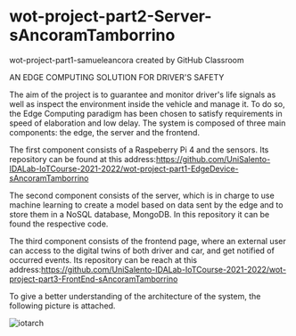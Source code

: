 # wot-project-part2-Server-sAncoramTamborrino
wot-project-part1-samueleancora created by GitHub Classroom

AN EDGE COMPUTING SOLUTION FOR DRIVER'S SAFETY

The aim of the project is to guarantee and monitor driver's life signals as well as inspect the environment inside the vehicle and manage it. To do so, the Edge Computing paradigm has been chosen to satisfy requirements in speed of elaboration and low delay. The system is composed of three main components: the edge, the server and the frontend.

The first component consists of a Raspeberry Pi 4 and the sensors. Its repository can be found at this address:https://github.com/UniSalento-IDALab-IoTCourse-2021-2022/wot-project-part1-EdgeDevice-sAncoramTamborrino

The second component consists of the server, which is in charge to use machine learning to create a model based on data sent by the edge and to store them in a NoSQL database, MongoDB. In this repository it can be found the respective code.

The third component consists of the frontend page, where an external user can access to the digital twins of both driver and car, and get notified of occurred events. Its repository can be reach at this address:https://github.com/UniSalento-IDALab-IoTCourse-2021-2022/wot-project-part3-FrontEnd-sAncoramTamborrino

To give a better understanding of the architecture of the system, the following picture is attached.


![iotarch](https://user-images.githubusercontent.com/106089600/202003221-f3a556e3-e22e-4b43-8f91-3e7255d2c3a8.png)

